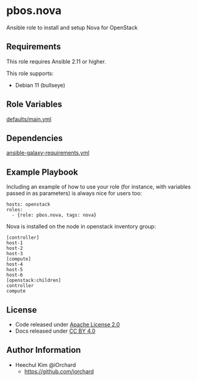 pbos.nova
==============

Ansible role to install and setup Nova for OpenStack 

Requirements
------------

This role requires Ansible 2.11 or higher.

This role supports:

  - Debian 11 (bullseye)

Role Variables
--------------

[defaults/main.yml](defaults/main.yml)

Dependencies
------------

[ansible-galaxy-requirements.yml](ansible-galaxy-requirements.yml)

Example Playbook
----------------

Including an example of how to use your role (for instance, with variables passed in as parameters) is always nice for users too:

    hosts: openstack
    roles:
      - {role: pbos.nova, tags: nova}

Nova is installed on the node in openstack inventory group:

    [controller]
    host-1
    host-2
    host-3
    [compute]
    host-4
    host-5
    host-6
    [openstack:children]
    controller
    compute

License
-------

  - Code released under [Apache License 2.0](LICENSE)
  - Docs released under [CC BY 4.0](http://creativecommons.org/licenses/by/4.0/)

Author Information
------------------

  - Heechul Kim @iOrchard
      - <https://github.com/iorchard>

